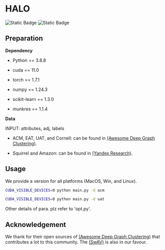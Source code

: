 # HALO
![Static Badge](https://img.shields.io/badge/Deep_Graph_Clustering-blue)
![Static Badge](https://img.shields.io/badge/Code-PyTorch-8A2BE2)


## Preparation
**Dependency**

* Python == 3.8.8

* cuda == 11.0

* torch == 1.7.1

* numpy == 1.24.3

* scikit-learn == 1.3.0

* munkres == 1.1.4
  
**Data**

INPUT: attributes, adj, labels 

* ACM, EAT, UAT, and Cornell: can be found in [(Awesome Deep Graph Clustering)](https://github.com/yueliu1999/Awesome-Deep-Graph-Clustering).

* Squirrel and Amazon: can be found in [(Yandex Research)](https://github.com/yandex-research/heterophilous-graphs/tree/main/data).


## Usage
We provide a version for all platforms (MacOS, Win, and Linux).

```bash
CUDA_VISIBLE_DEVICES=0 python main.py -d acm
```

```bash
CUDA_VISIBLE_DEVICES=0 python main.py -d uat
```
Other details of para. plz refer to 'opt.py'. 

## Acknowledgement
We thank for their open sources of [(Awesome Deep Graph Clustering)](https://github.com/yueliu1999/Awesome-Deep-Graph-Clustering) that contributes a lot to this community.
The [(SwAV)](https://github.com/facebookresearch/swav) is also in our favour.


